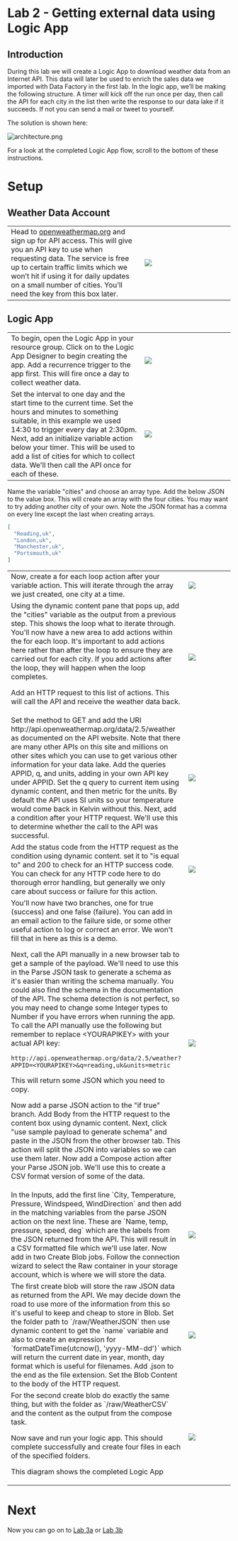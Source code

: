 # Lab 2 - Getting external data using Logic App

## Introduction

During this lab we will create a Logic App to download weather data from an Internet API. This data will later be used to enrich the sales data we imported with Data Factory in the first lab.
In the logic app, we’ll be making the following structure. A timer will kick off the run once per day, then call the API for each city in the list then write the response to our data lake if it succeeds. If not you can send a mail or tweet to yourself.

The solution is shown here:

![architecture.png](images/architecture.png)

For a look at the completed Logic App flow, scroll to the bottom of these instructions.

# Setup

## Weather Data Account

<table>
<col width="60%" />
<col width="40%" />
<tr>
<td>Head to <a href="https://openweathermap.org">openweathermap.org</a> and sign up for API access. This will give you an API key to use when requesting data. The service is free up to certain traffic limits which we won’t hit if using it for daily updates on a small number of cities. 
You’ll need the key from this box later.</td>
<td><img src="images/1.OpenWeatherMap.png" /></td>
</tr>
</table>

## Logic App

<table>
<col width="60%" />
<col width="40%" />
<tr>
<td>To begin, open the Logic App in your resource group. Click on to the Logic App Designer to begin creating the app. Add a recurrence trigger to the app first. This will fire once a day to collect weather data.</td>
<td><img src="images/3.Recurrence.png" /></td>
</tr>
<tr>
<td>Set the interval to one day and the start time to the current time. Set the hours and minutes to something suitable, in this example we used 14:30 to trigger every day at 2:30pm. Next, add an initialize variable action below your timer. This will be used to add a list of cities for which to collect data. We'll then call the API once for each of these.</td>
<td><img src="images/4.InitialiseVar.png" /></td>
</tr>
</table>

Name the variable "cities" and choose an array type. Add the below JSON to the value box. This will create an array with the four cities. You may want to try adding another city of your own. Note the JSON format has a comma on every line except the last when creating arrays.
```json
[
  "Reading,uk",
  "London,uk",
  "Manchester,uk",
  "Portsmouth,uk"
]
```

<table>
<col width="60%" />
<col width="40%" />
<tr>
<td>Now, create a for each loop action after your variable action. This will iterate through the array we just created, one city at a time.</td>
<td><img src="images/5.ForEach.png" /></td>
</tr>
<tr>
<td>Using the dynamic content pane that pops up, add the "cities" variable as the output from a previous step. This shows the loop what to iterate through. You'll now have a new area to add actions within the for each loop. It's important to add actions here rather than after the loop to ensure they are carried out for each city. If you add actions after the loop, they will happen when the loop completes.

Add an HTTP request to this list of actions. This will call the API and receive the weather data back.</td>
<td><img src="images/6.httpCall.png" /></td>
</tr>
<tr>
<td>Set the method to GET and add the URI http://api.openweathermap.org/data/2.5/weather as documented on the API website. Note that there are many other APIs on this site and millions on other sites which you can use to get various other information for your data lake. Add the queries APPID, q, and units, adding in your own API key under APPID. Set the q query to current item using dynamic content, and then metric for the units. By default the API uses SI units so your temperature would come back in Kelvin without this. Next, add a condition after your HTTP request. We'll use this to determine whether the call to the API was successful.</td>
<td><img src="images/7.Condition.png" /></td>
</tr>
<tr>
<td>Add the status code from the HTTP request as the condition using dynamic content. set it to "is equal to" and 200 to check for an HTTP success code. You can check for any HTTP code here to do thorough error handling, but generally we only care about success or failure for this action.</td>
<td><img src="images/8.IfTrue.png" /></td>
</tr>
<tr>
<td>You'll now have two branches, one for true (success) and one false (failure). You can add in an email action to the failure side, or some other useful action to log or correct an error. We won't fill that in here as this is a demo.

Next, call the API manually in a new browser tab to get a sample of the payload. We'll need to use this in the Parse JSON task to generate a schema as it's easier than writing the schema manually. You could also find the schema in the documentation of the API. The schema detection is not perfect, so you may need to change some Integer types to Number if you have errors when running the app. To call the API manually use the following but remember to replace &lt;YOURAPIKEY&gt; with your actual API key:


``` http://api.openweathermap.org/data/2.5/weather?APPID=<YOURAPIKEY>&q=reading,uk&units=metric ```

This will return some JSON which you need to copy.

Now add a parse JSON action to the "if true" branch. Add Body from the HTTP request to the content box using dynamic content. Next, click "use sample payload to generate schema" and paste in the JSON from the other browser tab. This action will split the JSON into variables so we can use them later. Now add a Compose action after your Parse JSON job. We'll use this to create a CSV format version of some of the data.</td>
<td><img src="images/9.Compose.png" /></td>
</tr>
<tr>
<td>In the Inputs, add the first line `City, Temperature, Pressure, Windspeed, WindDirection` and then add in the matching variables from the parse JSON action on the next line. These are `Name, temp, pressure, speed, deg` which are the labels from the JSON returned from the API. This will result in a CSV formatted file which we'll use later. Now add in two Create Blob jobs. Follow the connection wizard to select the Raw container in your storage account, which is where we will store the data.</td>
<td><img src="images/10.CreateBlob1.png" /></td>
</tr>
<tr>
<td>The first create blob will store the raw JSON data as returned from the API. We may decide down the road to use more of the information from this so it's useful to keep and cheap to store in Blob. Set the folder path to `/raw/WeatherJSON` then use dynamic content to get the `name` variable and also to create an expression for `formatDateTime(utcnow(), 'yyyy-MM-dd')` which will return the current date in year, month, day format which is useful for filenames. Add .json to the end as the file extension. Set the Blob Content to the body of the HTTP request.</td>
<td><img src="images/11.CreateBlob2.png" /></td>
</tr>
<tr>
<td>For the second create blob do exactly the same thing, but with the folder as `/raw/WeatherCSV` and the content as the output from the compose task.

Now save and run your logic app. This should complete successfully and create four files in each of the specified folders.

This diagram shows the completed Logic App</td>
<td><img src="images/2.Overview.png" /></td>
</tr>
</table>

# Next

Now you can go on to [Lab 3a](../Lab3a/Lab3a.md) or [Lab 3b](../Lab3b/Lab3b.md)